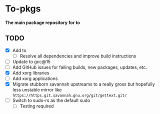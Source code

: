 # To-pkgs

**The main package repository for to**

## TODO
- [x] Add to
    - [ ] Resolve all dependencies and improve build instructions
- [ ] Update to gcc@15
- [ ] Add GitHub issues for failing builds, new packages, updates, etc.
- [x] Add xorg libraries
- [ ] Add xorg applications
- [x] Migrate stubborn savannah upstreams to a really gross but hopefully less
unstable mirror like `https://https.git.savannah.gnu.org/git/gettext.git/`
- [ ] Switch to sudo-rs as the default sudo
    - [ ] Testing required
